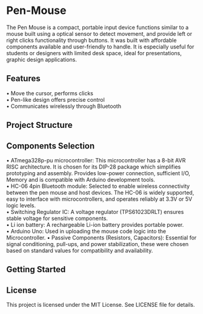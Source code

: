 # Pen-Mouse
The Pen Mouse is a compact, portable input device functions similar to a mouse built using a optical sensor to detect movement, and provide left or right clicks functionality through buttons. It was built with affordable components available and user-friendly to handle. It is especially useful for students or designers with limited desk space, ideal for presentations, graphic design applications.
## Features
• Move the cursor, performs clicks <br>
• Pen-like design offers precise control <br>
• Communicates wirelessly through Bluetooth
## Project Structure
## Components Selection
• ATmega328p-pu microcontroller: This microcontroller has a 8-bit AVR RISC architecture. It is chosen for its DIP-28 package which simplifies prototyping and assembly. Provides low-power connection, sufficient I/O, Memory and is compatible with Arduino development tools. <br>
• HC-06 4pin Bluetooth module: Selected to enable wireless connectivity between the pen mouse and host devices. The HC-06 is widely supported, easy to interface with microcontrollers, and operates reliably at 3.3V or 5V logic levels. <br>
• Switching Regulator IC: A voltage regulator (TPS61023DRLT) ensures stable voltage for sensitive components. <br>
• Li ion battery: A rechargeable Li-ion battery provides portable power. <br>
• Arduino Uno: Used in uploading the mouse code logic into the Microcontroller.
• Passive Components (Resistors, Capacitors): Essential for signal conditioning, pull-ups, and power stabilization, these were chosen based on standard values for compatibility and availability. <br>
## Getting Started
## License
This project is licensed under the MIT License. See LICENSE file for details.
